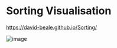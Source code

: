# Sorting Visualisation

https://david-beale.github.io/Sorting/

![image](https://user-images.githubusercontent.com/59053870/132335229-1bff306c-0f09-4c7b-9518-ab4e4b893493.png)
